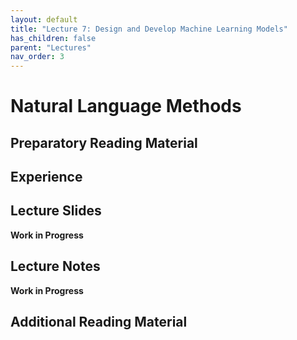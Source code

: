 ```yaml
---
layout: default
title: "Lecture 7: Design and Develop Machine Learning Models"
has_children: false
parent: "Lectures"
nav_order: 3
---
```


# Natural Language Methods

## Preparatory Reading Material

## Experience

## Lecture Slides

__Work in Progress__

## Lecture Notes

__Work in Progress__

## Additional Reading Material